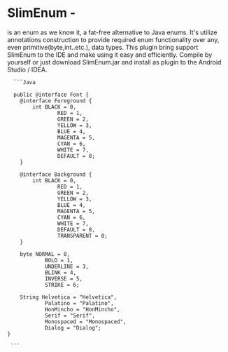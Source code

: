 # SlimEnum - 
is an enum as we know it, a fat-free alternative to Java enums. It's utilize annotations construction to provide required enum
      functionality over any, even primitive(byte,int..etc.), data types. This plugin bring support SlimEnum to the IDE and
      make using it easy and efficiently. Compile by yourself or just download SlimEnum.jar and install as plugin to the Android Studio / IDEA.
      
    
      
      
      
      ```Java
      
      public @interface Font {
		@interface Foreground {
			int BLACK = 0,
					RED = 1,
					GREEN = 2,
					YELLOW = 3,
					BLUE = 4,
					MAGENTA = 5,
					CYAN = 6,
					WHITE = 7,
					DEFAULT = 8;
		}
		
		@interface Background {
			int BLACK = 0,
					RED = 1,
					GREEN = 2,
					YELLOW = 3,
					BLUE = 4,
					MAGENTA = 5,
					CYAN = 6,
					WHITE = 7,
					DEFAULT = 8,
					TRANSPARENT = 0;
		}
		
		byte NORMAL = 0,
				BOLD = 1,
				UNDERLINE = 3,
				BLINK = 4,
				INVERSE = 5,
				STRIKE = 6;
		
		String Helvetica = "Helvetica",
				Palatino = "Palatino",
				HonMincho = "HonMincho",
				Serif = "Serif",
				Monospaced = "Monospaced",
				Dialog = "Dialog";
	}
      
     ```
